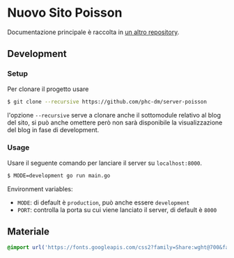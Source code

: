 # Nuovo Sito Poisson

Documentazione principale è raccolta in [un altro repository](https://github.com/phc-dm/documentazione/progetti/server-poisson/README.md).

## Development

### Setup

Per clonare il progetto usare

```bash
$ git clone --recursive https://github.com/phc-dm/server-poisson
```

l'opzione `--recursive` serve a clonare anche il sottomodule relativo al blog del sito, si può anche omettere però non sarà disponibile la visualizzazione del blog in fase di development.

### Usage

Usare il seguente comando per lanciare il server su `localhost:8000`.

```bash
$ MODE=development go run main.go
```

Environment variables:

- `MODE`: di default è `production`, può anche essere `development`
- `PORT`: controlla la porta su cui viene lanciato il server, di default è `8000` 

## Materiale

```css
@import url('https://fonts.googleapis.com/css2?family=Share:wght@700&family=Ubuntu+Mono&family=Ubuntu:wght@300;700&display=swap');
```
